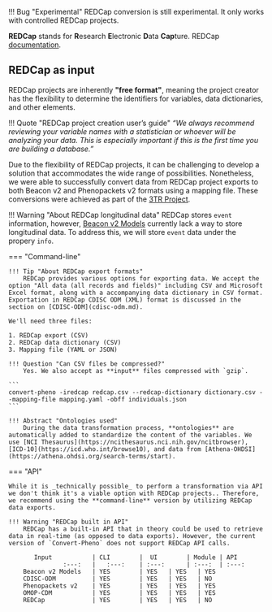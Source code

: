 !!! Bug "Experimental"
    REDCap conversion is still experimental. It only works with controlled REDCap projects.

**REDCap** stands for **R**esearch **E**lectronic **D**ata **Cap**ture. REDCap [documentation](https://www.project-redcap.org).

## REDCap as input

REDCap projects are inherently **"free format"**, meaning the project creator has the flexibility to determine the identifiers for variables, data dictionaries, and other elements.

!!! Quote "REDCap project creation user’s guide" 
    _“We always recommend reviewing your variable names with a statistician or whoever will be analyzing your data. This is especially important if this is the first time you are building a database.”_ 

Due to the flexibility of REDCap projects, it can be challenging to develop a solution that accommodates the wide range of possibilities. Nonetheless, we were able to successfully convert data from REDCap project exports to both Beacon v2 and Phenopackets v2 formats using a mapping file. These conversions were achieved as part of the [3TR Project](https://3tr-imi.eu).

!!! Warning "About REDCap longitudinal data"
         REDCap stores `event` information, however, [Beacon v2 Models](https://docs.genomebeacons.org/schemas-md/individuals_defaultSchema) currently lack a way to store longitudinal data. To address this, we will store `event` data under the propery `info`.

=== "Command-line"

    !!! Tip "About REDCap export formats"
        REDCap provides various options for exporting data. We accept the option "All data (all records and fields)" including CSV and Microsoft Excel format, along with a accompanying data dictionary in CSV format. Exportation in REDCap CDISC ODM (XML) format is discussed in the section on [CDISC-ODM](cdisc-odm.md).

    We'll need three files:

    1. REDCap export (CSV)
    2. REDCap data dictionary (CSV)
    3. Mapping file (YAML or JSON)

    !!! Question "Can CSV files be compressed?"
        Yes. We also accept as **input** files compressed with `gzip`.

    ```
    convert-pheno -iredcap redcap.csv --redcap-dictionary dictionary.csv --mapping-file mapping.yaml -obff individuals.json
    ```

    !!! Abstract "Ontologies used"
        During the data transformation process, **ontologies** are automatically added to standardize the content of the variables. We use [NCI Thesaurus](https://ncithesaurus.nci.nih.gov/ncitbrowser), [ICD-10](https://icd.who.int/browse10), and data from [Athena-OHDSI](https://athena.ohdsi.org/search-terms/start).

=== "API"

    While it is _technically possible_ to perform a transformation via API we don't think it's a viable option with REDCap projects.. Therefore, we recommend using the **command-line** version by utilizing REDCap data exports.

    !!! Warning "REDCap built in API"
        REDCap has a built-in API that in theory could be used to retrieve data in real-time (as opposed to data exports). However, the current version of `Convert-Pheno` does not support REDCap API calls.

           Input           | CLI        |  UI        | Module | API
                   :---:   |   :---:    | :---:      | :---:  | :---:
        Beacon v2 Models   | YES        | YES   | YES   | YES
        CDISC-ODM          | YES        | YES   | YES   | NO
        Phenopackets v2    | YES        | YES   | YES   | YES
        OMOP-CDM           | YES        | YES   | YES   | YES
        REDCap             | YES        | YES   | YES   | NO

